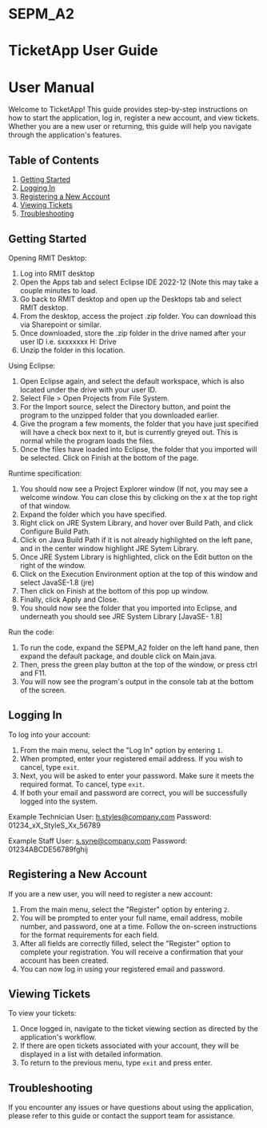 # SEPM_A2

# TicketApp User Guide

# User Manual
 
Welcome to TicketApp! This guide provides step-by-step instructions on how to start the application, log in, register a new account, and view tickets. Whether you are a new user or returning, this guide will help you navigate through the application's features.
 
## Table of Contents
 
1. [Getting Started](#getting-started)
2. [Logging In](#logging-in)
3. [Registering a New Account](#registering-a-new-account)
4. [Viewing Tickets](#viewing-tickets)
5. [Troubleshooting](#troubleshooting)
 
## Getting Started

Opening RMIT Desktop:
1. Log into RMIT desktop
2. Open the Apps tab and select Eclipse IDE 2022-12 (Note this may take a couple minutes to load.
3. Go back to RMIT desktop and open up the Desktops tab and select RMIT desktop. 
4. From the desktop, access the project .zip folder. You can download this via Sharepoint or similar. 
5. Once downloaded, store the .zip folder in the drive named after your user ID i.e. sxxxxxxx H: Drive
6. Unzip the folder in this location. 

Using Eclipse:
1. Open Eclipse again, and select the default workspace, which is also located under the drive with your user ID.
2. Select File > Open Projects from File System.
3. For the Import source, select the Directory button, and point the program to the unzipped folder that you downloaded earlier. 
4. Give the program a few moments, the folder that you have just specified will have a check box next to it, but is currently greyed out. This is normal while the program loads the files.
5. Once the files have loaded into Eclipse, the folder that you imported will be selected. Click on Finish at the bottom of the page. 

Runtime specification:
1. You should now see a Project Explorer window (If not, you may see a welcome window. You can close this by clicking on the x at the top right of that window. 
2. Expand the folder which you have specified.
3. Right click on JRE System Library, and hover over Build Path, and click Configure Build Path.
4. Click on Java Build Path if it is not already highlighted on the left pane, and in the center window highlight JRE Sytem Library. 
5. Once JRE System Library is highlighted, click on the Edit button on the right of the window. 
6. Click on the Execution Environment option at the top of this window and select JavaSE-1.8 (jre)
7. Then click on Finish at the bottom of this pop up window.
8. Finally, click Apply and Close.
9. You should now see the folder that you imported into Eclipse, and underneath you should see JRE System Library [JavaSE- 1.8]

Run the code:
1. To run the code, expand the SEPM_A2 folder on the left hand pane, then expand the default package, and double click on Main.java.
2. Then, press the green play button at the top of the window, or press ctrl and F11. 
3. You will now see the program's output in the console tab at the bottom of the screen.
 
## Logging In
 
To log into your account:
 
1. From the main menu, select the "Log In" option by entering `1`.
2. When prompted, enter your registered email address. If you wish to cancel, type `exit`.
3. Next, you will be asked to enter your password. Make sure it meets the required format. To cancel, type `exit`.
4. If both your email and password are correct, you will be successfully logged into the system.

Example Technician
User: h.styles@company.com
Password: 01234_xX_StyleS_Xx_56789

Example Staff
User: s.syne@company.com
Password: 01234ABCDE56789fghij
 
## Registering a New Account
 
If you are a new user, you will need to register a new account:
 
1. From the main menu, select the "Register" option by entering `2`.
2. You will be prompted to enter your full name, email address, mobile number, and password, one at a time. Follow the on-screen instructions for the format requirements for each field.
3. After all fields are correctly filled, select the "Register" option to complete your registration. You will receive a confirmation that your account has been created.
4. You can now log in using your registered email and password.
 
## Viewing Tickets
 
To view your tickets:
 
1. Once logged in, navigate to the ticket viewing section as directed by the application's workflow.
2. If there are open tickets associated with your account, they will be displayed in a list with detailed information.
3. To return to the previous menu, type `exit` and press enter.
 
## Troubleshooting
 
If you encounter any issues or have questions about using the application, please refer to this guide or contact the support team for assistance.

